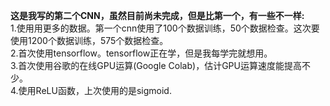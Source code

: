 **这是我写的第二个CNN，虽然目前尚未完成，但是比第一个，有一些不一样:<br>**
1.使用用更多的数据。第一个cnn使用了100个数据训练，50个数据检查。这次要使用1200个数据训练，575个数据检查。<br>
2.首次使用tensorflow。tensorflow正在学，但是我每学完就想用。<br>
3.首次使用谷歌的在线GPU运算(Google Colab)，估计GPU运算速度能提高不少。<br>
4.使用ReLU函数，上次使用的是sigmoid.<br>
